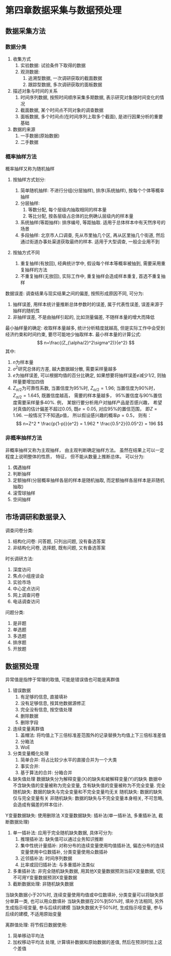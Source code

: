 # 第四章数据采集与数据预处理

## 数据采集方法

### 数据分类
1. 收集方式
    1. 实验数据: 试验条件下取得的数据
    2. 观测数据:
        1. 追溯型数据, 一次调研获取的截面数据
        2. 跟踪型数据, 多次调研获取的面板数据
2. 描述对象与时间的关系
    1. 时间序列数据, 按照时间顺序采集多期数据, 表示研究对象随时间变化的情况
    2. 截面数据, 某个时间点不同对象的调查数据
    3. 面板数据, 多个时间点(在时间序列上取多个截面), 是进行因果分析的重要基础
3. 数据的来源
    1. 一手数据(原始数据)
    2. 二手数据


### 概率抽样方法
概率抽样又称为随机抽样

1. 按抽样方式划分:
    1. 简单随机抽样: 不进行分组(分层抽样), 排序(系统抽样), 按每个个体等概率抽样
    2. 分层抽样:
        1. 等数分配, 每个层级内抽取相同的样本量
        2. 等比分配, 按各层级占总体的比例确认层级内的样本量
    3. 系统抽样(等距抽样): 排序编号, 等距抽取. 适用于总体样本中有天然序号的场景
    4. 多段抽样: 北京市人口调查, 先从市里抽几个区, 再从区里抽几个街道, 然后通过街道办事处渠道获取最终的样本. 适用于大型调查, 一般企业用不到

2. 按抽方式不同
    1. 重复抽样(有放回), 经典统计学中, 假设每个样本等概率被抽到, 需要采用重复抽样的方法
    2. 不重复抽样(无放回), 实际工作中, 重复抽样会造成样本重复, 首选不重复抽样

数据误差: 调查结果与现实结果之间的偏差, 按照形成原因不同, 可分为:
1. 抽样误差, 用样本统计量推断总体参数时的误差, 属于代表性误差, 误差来源于抽样的随机性
2. 非抽样误差, 不是由抽样引起的, 比如测量偏差, 不随样本量的增大而降低

最小抽样量的确定: 收取样本量越多, 统计分析精度就越高, 但是实际工作中会受到经济约束和时间约束, 要尽可能地少抽取样本. 最小样本量的计算公式:
$$
n=\frac{(Z_{\alpha/2}^2\sigma^2)}{e^2}
$$
其中:
1. $n$为样本量
2. $\sigma^2$研究总体的方差, 越大数据越分散, 需要采样量越多
3. $e$为抽样误差, 可以根据均值的百分比确定, 如果想要将抽样误差$e$减少$1/2$, 则抽样量要增加四倍
4. $Z_{\alpha/2}$为可靠性系数, 当置信度为95\%时, $Z_{\alpha/2}=1.96$; 当置信度为90\%时， $Z_{\alpha/2}=1.645$, 既置信度越高， 需要的样本量越多， 95\%置信度与90\%置信度需要采样量多40\%.
例， 某银行要分析用户对抽样产品是否感兴趣， 希望对真值的估计偏差不超过0.05, 既$e=0.05$, 对应95\%的置信范围， 即$Z=1.96$. 一般情况下不知道$p$值， 所以假设感兴趣的概率$p=0.5$， 则有：
$$
n=Z^2 * \frac{p(1-p)}{e^2} = 1.962 * \frac{0.5^2}{0.05^2} = 196
$$

### 非概率抽样方法

非概率抽样又称为主观抽样， 由主观判断确定抽样方法。 虽然在结果上可以一定程度上说明整体的性质， 特征， 但不能从数量上推断总体。 可以分为:
1. 偶遇抽样
2. 判断抽样
3. 定额抽样(分层概率抽样各层的样本是随机抽取, 而定额抽样各层样本是非随机抽取)
4. 滚雪球抽样
5. 空间抽样


## 市场调研和数据录入

调查问卷分类:
1. 结构化问卷: 问答题, 只列出问题, 没有备选答案
2. 非结构化问卷, 选择题, 既有问题, 又有备选答案

时长调研方法:
1. 深度访问
2. 焦点小组座谈会
3. 实验市场
4. 中心定点访问
5. 网上调查问卷
6. 电话调查访问

问题分类:
1. 是非题
2. 单选题
3. 多选题
4. 排序题
5. 开放题

## 数据预处理
异常值是指悖于常理的取值, 可能是错误值也可能是离群值

1. 错误数据
    1. 有足够的信息, 直接填补
    2. 没有足够信息, 按其他数据源修正
    3. 完全没有信息, 按空值处理
    4. 删除数据
    5. 删除字段
2. 连续变量离群值
    1. 盖帽法: 将均值上下三倍标准差范围外的记录替换为均值上下三倍标准差值
    2. 分箱法
    3. WoE
3. 分类变量概化处理
    1. 简单合并: 将占比较少水平的直接合并为一个大类
    2. 事实合并: 
    3. 基于算法的合并: 分箱合并
4. 缺失值处理
数据缺失分为解释变量(X)的缺失和被解释变量(Y)的缺失
数据中不含缺失值的变量被称为完全变量, 含有缺失值的变量被称为不完全变量.
完全随机缺失: 数据的缺失与完全变量和不完全变量均无关
随机缺失: 数据的缺失仅与完全变量有关
非随机缺失: 数据的缺失与不完全变量本身相关, 不可忽略, 会造成有偏差的样本估计.

Y变量数据缺失: 使用删除法
X变量数据缺失: 插补法(单一插补法, 多重插补法, 截断数据处理)

1. 单一插补法: 应用于完全随机缺失数据, 具体可分为:
    1. 推理插补法: 缺失值可以通过业务知识推断
    2. 集中性统计量插补: 对称分布的连续变量使用均值插补法, 偏态分布的连续变量使用中位数插补, 分类变量使用众数插补
    3. 近邻插补法: 时间序列数据
    4. 比率或回归插补法: 与多重插补法类似
2. 多重插补法: 非完全随机缺失数据, 用其他X变量数据预测当前X变量数据, 切无不可用Y变量数据预测X变量数据
3. 截断数据处理: 非随机缺失数据


当缺失数据小于20%时, 连续变量使用均值或中位数填补, 分类变量可以将缺失部分单算一类, 也可以用众数填补
当缺失数据在20%到50%时, 填补方法相同, 另外生成指示哑变量, 参与后续的建模
当缺失数据大于50%时, 生成指示哑变量, 参与后续的建模, 不适用原始变量


离群值处理:
将节假日数据使用:
1. 简单移动平均法
2. 加权移动平均法
处理, 计算填补数据和原始数据的差值, 然后在预测时加上这个差值